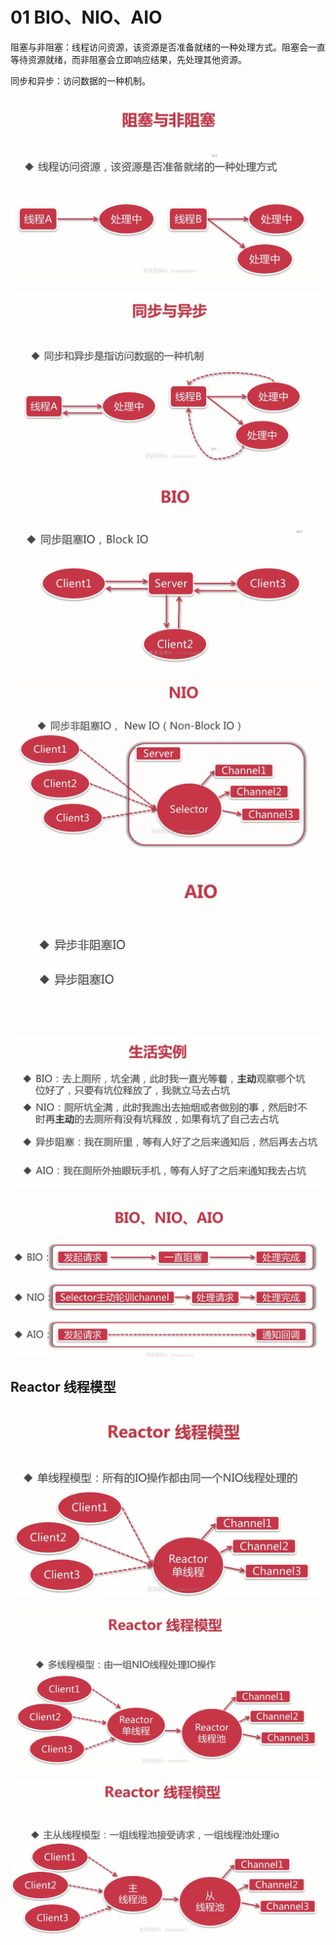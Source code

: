 # 01 BIO、NIO、AIO

阻塞与非阻塞：线程访问资源，该资源是否准备就绪的一种处理方式。阻塞会一直等待资源就绪，而非阻塞会立即响应结果，先处理其他资源。

同步和异步：访问数据的一种机制。

![&#x963B;&#x585E;&#x4E0E;&#x975E;&#x963B;&#x585E;](https://raw.githubusercontent.com/chanshiyucx/yoi/master/2019/BIO-NIO-AIO/01_阻塞与非阻塞.png)

![&#x540C;&#x6B65;&#x4E0E;&#x5F02;&#x6B65;](https://raw.githubusercontent.com/chanshiyucx/yoi/master/2019/BIO-NIO-AIO/02_同步与异步.png)

![BIO](https://raw.githubusercontent.com/chanshiyucx/yoi/master/2019/BIO-NIO-AIO/03_BIO.png)

![NIO](https://raw.githubusercontent.com/chanshiyucx/yoi/master/2019/BIO-NIO-AIO/04_NIO.png)

![AIO](https://raw.githubusercontent.com/chanshiyucx/yoi/master/2019/BIO-NIO-AIO/05_AIO.png)

![&#x751F;&#x6D3B;&#x5B9E;&#x4F8B;](https://raw.githubusercontent.com/chanshiyucx/yoi/master/2019/BIO-NIO-AIO/06_生活实例.png)

![&#x4E09;&#x8005;&#x533A;&#x522B;](https://raw.githubusercontent.com/chanshiyucx/yoi/master/2019/BIO-NIO-AIO/07_三者区别.png)

## Reactor 线程模型

![&#x5355;&#x7EBF;&#x7A0B;&#x6A21;&#x578B;](https://raw.githubusercontent.com/chanshiyucx/yoi/master/2019/BIO-NIO-AIO/08_单线程模型.png)

![&#x591A;&#x7EBF;&#x7A0B;&#x6A21;&#x578B;](https://raw.githubusercontent.com/chanshiyucx/yoi/master/2019/BIO-NIO-AIO/09_多线程模型.png)

![&#x4E3B;&#x4ECE;&#x7EBF;&#x7A0B;&#x6A21;&#x578B;](https://raw.githubusercontent.com/chanshiyucx/yoi/master/2019/BIO-NIO-AIO/10_主从线程模型.png)

